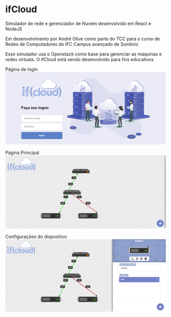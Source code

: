 # ifCloud
Simulador de rede e gerenciador de Nuvem desenvolvido em React e NodeJS

Em desenvolvimento por André Olive como parte do TCC para o curso de Redes de Computadores do IFC Campus avançado de Sombrio

Esse simulador usa o Openstack como base para gerenciar as máquinas e redes virtuais.
O ifCloud está sendo desenvolvido para fins educativos

Página de login
![](/frontend/imgs/logonpage.png)

Página Principal
![](/frontend/imgs/mainpage.png)

Configurações do dispositivo
![](/frontend/imgs/configpage.png)
